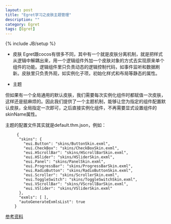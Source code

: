 ```yaml
---
layout: post
title: "Egret学习之皮肤主题管理"
description: ""
category: Egret
tags: [Egret]
---
```

{% include JB/setup %}


 - 皮肤
 Egret跟cocos有很多不同，其中有一个就是皮肤分离机制，就是把样式从逻辑中解耦出来，用一个逻辑组件外加一个皮肤对象的方式去实现原来单个组件的功能。逻辑组件里只负责动态的逻辑控制代码，如事件监听和数据刷新。皮肤里只负责外观，如实例化子项，初始化样式和布局等静态的属性。

 - 主题

 但如果有一个全局通用的默认皮肤，我们需要每次实例化组件时都赋值一次皮肤，这样还是挺麻烦的。因此我们提供了一个主题机制，能够让您为指定的组件配置默认皮肤，全局指定一次即可，之后直接实例化组件，不再需要显式设置组件的skinName属性。


 主题的配置文件其实就是default.thm.json，例如：

		 {
		  "skins": {
		    "eui.Button": "skins/ButtonSkin.exml",
		    "eui.CheckBox": "skins/CheckBoxSkin.exml",
		    "eui.HScrollBar": "skins/HScrollBarSkin.exml",
		    "eui.HSlider": "skins/HSliderSkin.exml",
		    "eui.Panel": "skins/PanelSkin.exml",
		    "eui.ProgressBar": "skins/ProgressBarSkin.exml",
		    "eui.RadioButton": "skins/RadioButtonSkin.exml",
		    "eui.Scroller": "skins/ScrollerSkin.exml",
		    "eui.ToggleSwitch": "skins/ToggleSwitchSkin.exml",
		    "eui.VScrollBar": "skins/VScrollBarSkin.exml",
		    "eui.VSlider": "skins/VSliderSkin.exml"
		  },
		  "exmls": [ ],
		  "autoGenerateExmlsList": true
		}

[参考资料][1]

  [1]:http://edn.egret.com/cn/article/index/id/511